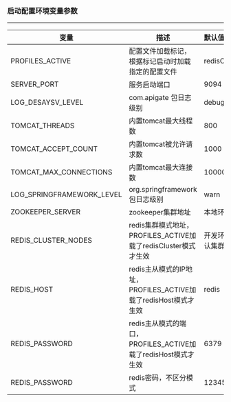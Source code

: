 ### 启动配置环境变量参数

------
| 变量                      | 描述                                                         | 默认值              |
| ------------------------- | ------------------------------------------------------------ | :------------------ |
| PROFILES_ACTIVE           | 配置文件加载标记，根据标记启动时加载指定的配置文件           | redisCluster        |
| SERVER_PORT               | 服务启动端口                                                 | 9094                |
| LOG_DESAYSV_LEVEL         | com.apigate 包日志级别                                       | debug               |
| TOMCAT_THREADS            | 内置tomcat最大线程数                                         | 800                 |
| TOMCAT_ACCEPT_COUNT       | 内置tomcat被允许请求数                                       | 1000                |
| TOMCAT_MAX_CONNECTIONS    | 内置tomcat最大连接数                                         | 10000               |
| LOG_SPRINGFRAMEWORK_LEVEL | org.springframework 包日志级别                               | warn                |
| ZOOKEEPER_SERVER          | zookeeper集群地址                                            | 本地环境            |
| REDIS_CLUSTER_NODES       | redis集群模式地址，PROFILES_ACTIVE加载了redisCluster模式才生效 | 开发环境默认集群    |
| REDIS_HOST                | redis主从模式的IP地址，PROFILES_ACTIVE加载了redisHost模式才生效 | redis               |
| REDIS_PASSWORD            | redis主从模式的端口，PROFILES_ACTIVE加载了redisHost模式才生效 | 6379                |
| REDIS_PASSWORD            | redis密码，不区分模式                                        | 123456              |